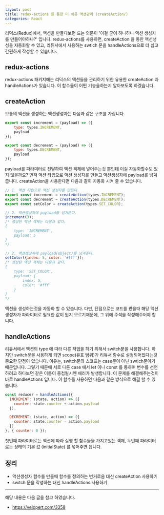 ```yaml
---
layout: post
title: redux-actions 를 통한 더 쉬운 액션관리 (createAction/)
categories: React
---
```


리덕스(Redux)에서, 액션을 만들다보면 드는 의문이 '이걸 굳이 하나하나 액션 생성자를 만들어야하나?' 입니다. redux-actions를 사용하면, createAction 을 통한 액션생성을 자동화할 수 있고, 리듀서에서 사용하는 swtich 문을 handleActions으로 더 쉽고 간편하게 작성할 수 있습니다. 

## redux-actions
redux-actions 패키지에는 리덕스의 액션들을 관리하기 위한 유용한 createAction 과 handleActions가 있습니다. 이 함수들이 어떤 기능을하는지 알아보도록 하겠습니다.

## createAction
보통의 액션을 생성하는 액션생성자는 다음과 같은 구조를 가집니다.

```js
export const increment = (payload) => ({
    type: types.INCREMENT,
    payload
});

export const decrement = (payload) => ({
    type: types.DECREMENT,
    payload
});
```


payload를 파라미터로 전달하여 액션 객체에 넣어주는것 뿐인데 이걸 자동화할수도 있지 않을까요? 먼저 액션 타입으로 액션 생성자를 만들고 액션생성자에 payload를 넘겨줍니다. createAction을 사용한다면 다음과 같이 자동화 시켜 줄 수 있습니다.

```js
// 1. 액션 타입으로 액션 생성자를 만든다.
export const increment = createAction(types.INCREMENT);
export const decrement = createAction(types.DECREMENT);
export const setColor = createAction(types.SET_COLOR);

// 2. 액션생성자에 payload를 넘겨준다.
increment(3);
/* 생성된 액션 객체는 다음과 같다.
{
    type: 'INCREMENT',
    payload: 5
}
*/

// 2. 액션생성자에 payload(object)를 넘겨준다.
setColor({index: 5, color: '#fff'});
/* 생성된 액션 객체는 다음과 같다.
{
    type: 'SET_COLOR',
    payload: {
        index: 5,
        color: '#fff'
    }
}
*/
```

 액션을 생성하는것을 자동화 할 수 있습니다. 다만, 단점으로는 코드를 봤을때 해당 액션생성자가 파라미터로 필요한 값이 뭔지 모르기때문에, 그 위에 주석을 작성해주어야 합니다.



## handleActions
리듀서에서 액션의 type 에 따라 다른 작업을 하기 위해서 switch문을 사용합니다. 하지만 switch문을 사용하게 되면 scope(유표 범위)가 리듀서 함수로 설정되어있다는것 중요한 단점이 있습니다. 이유는, switch문의 스코프는 case문이 아닌 swtich문이기 때문입니다. 그렇기 때문에 서로 다른 case 에서 let 이나 const 를 통하여 변수를 선언하려고 하다보면 같은 이름이 중첩될시엔 에러가 발생합니다. 이 문제를 해결해주는것이 바로 handleActions 입니다. 이 함수를 사용하면 다음과 같은 방식으로 해결 할 수 있습니다.

```js
const reducer = handleActions({
  INCREMENT: (state, action) => ({
    counter: state.counter + action.payload
  }),

  DECREMENT: (state, action) => ({
    counter: state.counter - action.payload
  })
}, { counter: 0 });
```
첫번째 파라미터로는 액션에 따라 실행 할 함수들을 가지고있는 객체, 두번째 파라미터로는 상태의 기본 값 (initialState) 를 넣어주면 됩니다.

## 정리
- 액션생성자 함수를 만들때 함수를 정의하는 번거로움 대신 createAction 사용하기
- switch 문을 작성하는 대신 handleActions 사용하기


----
해당 내용은 다음 글을 참고 하였습니다.
- https://velopert.com/3358